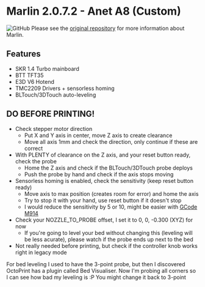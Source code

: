 # Marlin 2.0.7.2 - Anet A8 (Custom)

![GitHub](https://img.shields.io/github/license/marlinfirmware/marlin.svg)
Please see the [original repository](https://github.com/MarlinFirmware/Marlin/releases) for more information about Marlin.


## Features
  - SKR 1.4 Turbo mainboard
  - BTT TFT35
  - E3D V6 Hotend
  - TMC2209 Drivers + sensorless homing
  - BLTouch/3DTouch auto-leveling
  
## DO BEFORE PRINTING!
  - Check stepper motor direction
    - Put X and Y axis in center, move Z axis to create clearance
    - Move all axis 1mm and check the direction, only continue if these are correct
  - With PLENTY of clearance on the Z axis, and your reset button ready, check the probe
    - Home the Z axis and check if the BLTouch/3DTouch probe deploys
    - Push the probe by hand and check if the axis stops moving
  - Sensorless homing is enabled, check the sensitivity (keep reset button ready)
    - Move axis to max position (creates room for error) and home the axis
    - Try to stop it with your hand, use reset button if it doesn't stop
    - I would reduce the sensitivity by 5 or 10, might be easier with [GCode M914](https://marlinfw.org/docs/gcode/M914.html)
  - Check your NOZZLE_TO_PROBE offset, I set it to 0, 0, -0.300 (XYZ) for now
    - If you're going to level your bed without changing this (leveling will be less acurate), please watch if the probe ends up next to the bed
  - Not really needed before printing, but check if the controller knob works right in legacy mode

For bed leveling I used to have the 3-point probe, but then I discovered OctoPrint has a plugin called Bed Visualiser. Now I'm probing all corners so I can see how bad my leveling is :P
You might change it back to 3-point
